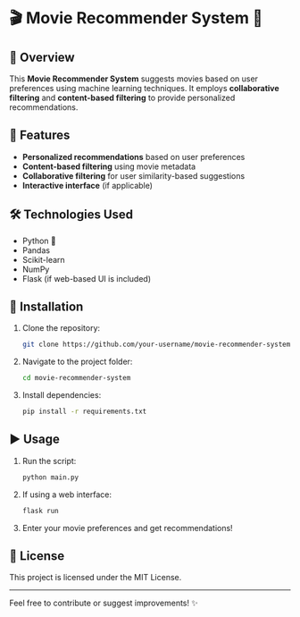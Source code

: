# 🎬 Movie Recommender System 🎥

## 📌 Overview
This **Movie Recommender System** suggests movies based on user preferences using machine learning techniques. It employs **collaborative filtering** and **content-based filtering** to provide personalized recommendations.

## 🚀 Features
- **Personalized recommendations** based on user preferences
- **Content-based filtering** using movie metadata
- **Collaborative filtering** for user similarity-based suggestions
- **Interactive interface** (if applicable)

## 🛠️ Technologies Used
- Python 🐍
- Pandas
- Scikit-learn
- NumPy
- Flask (if web-based UI is included)

## 📂 Installation
1. Clone the repository:
   ```sh
   git clone https://github.com/your-username/movie-recommender-system.git
   ```
2. Navigate to the project folder:
   ```sh
   cd movie-recommender-system
   ```
3. Install dependencies:
   ```sh
   pip install -r requirements.txt
   ```

## ▶️ Usage
1. Run the script:
   ```sh
   python main.py
   ```
2. If using a web interface:
   ```sh
   flask run
   ```
3. Enter your movie preferences and get recommendations!

## 📜 License
This project is licensed under the MIT License.

---
Feel free to contribute or suggest improvements! ✨

